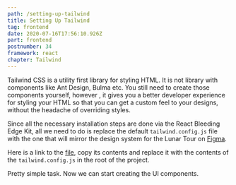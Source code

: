 ```yaml
---
path: /setting-up-tailwind
title: Setting Up Tailwind
tag: frontend
date: 2020-07-16T17:56:10.926Z
part: frontend
postnumber: 34
framework: react
chapter: Tailwind
---
```


Tailwind CSS is a utility first library for styling HTML. It is not library with components like Ant Design, Bulma etc. You still need to create those components yourself, however , it gives you a better developer experience for styling your HTML so that you can get a custom feel to your designs, without the headache of overriding styles.

Since all the necessary installation steps are done via the React Bleeding Edge Kit, all we need to do is replace the default `tailwind.config.js` file with the one that will mirror the design system for the Lunar Tour on [Figma](https://www.figma.com/file/wfTuuiWP4TwRRsdcefLp4x/Lunar-Tour-App-v2?node-id=0%3A1).

Here is a link to the [file](https://raw.githubusercontent.com/Fullstack-Serverless-GraphQL/lunar-tour-frontend/master/tailwind.config.js), copy its contents and replace it with the contents of the `tailwind.config.js` in the root of the project.

Pretty simple task. Now we can start creating the UI components.
